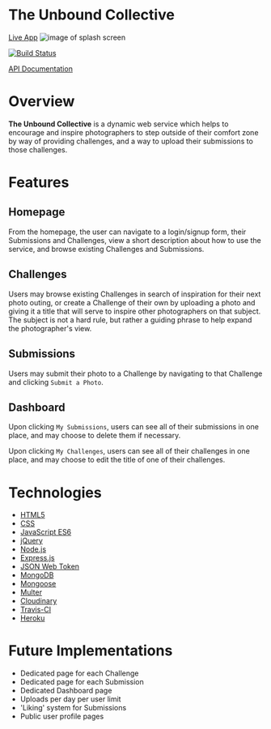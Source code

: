 # The Unbound Collective
[Live App](https://unbound-collective.herokuapp.com/)
![image of splash screen](public/assets/splash.png)

[![Build Status](https://travis-ci.org/DavidDoes/unbound-collective.svg?branch=master)](https://travis-ci.org/DavidDoes/unbound-collective)

[API Documentation](https://documenter.getpostman.com/view/1740901/RzZ9GzYF)

# Overview
**The Unbound Collective** is a dynamic web service which helps to encourage and inspire photographers to step outside of their comfort zone by way of providing challenges, and a way to upload their submissions to those challenges. 

# Features
## Homepage
From the homepage, the user can navigate to a login/signup form, their Submissions and Challenges, view a short description about how to use the service, and browse existing Challenges and Submissions. 

## Challenges
Users may browse existing Challenges in search of inspiration for their next photo outing, or create a Challenge of their own by uploading a photo and giving it a title that will serve to inspire other photographers on that subject. The subject is not a hard rule, but rather a guiding phrase to help expand the photographer's view. 

## Submissions
Users may submit their photo to a Challenge by navigating to that Challenge and clicking `Submit a Photo`.

## Dashboard
Upon clicking `My Submissions`, users can see all of their submissions in one place, and may choose to delete them if necessary. 

Upon clicking `My Challenges`, users can see all of their challenges in one place, and may choose to edit the title of one of their challenges.

# Technologies
- [HTML5](https://developer.mozilla.org/en-US/docs/Web/Guide/HTML/HTML5)
- [CSS](https://developer.mozilla.org/en-US/docs/Web/CSS/Reference)
- [JavaScript ES6](https://developer.mozilla.org/en-US/docs/Web/JavaScript)
- [jQuery](https://jquery.com/)
- [Node.js](https://nodejs.org/en/)
- [Express.js](http://expressjs.com)
- [JSON Web Token](https://jwt.io/)
- [MongoDB](https://www.mongodb.com/)
- [Mongoose](https://mongoosejs.com)
- [Multer](https://www.npmjs.com/package/multer)
- [Cloudinary](https://cloudinary.com/documentation)
- [Travis-CI](https://travis-ci.org)
- [Heroku](https://heroku.com)

# Future Implementations
- Dedicated page for each Challenge
- Dedicated page for each Submission
- Dedicated Dashboard page
- Uploads per day per user limit 
- 'Liking' system for Submissions
- Public user profile pages

